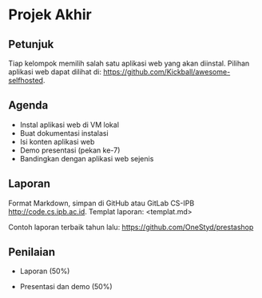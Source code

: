 # Projek Akhir

## Petunjuk

Tiap kelompok memilih salah satu aplikasi web yang akan diinstal.
Pilihan aplikasi web dapat dilihat di: <https://github.com/Kickball/awesome-selfhosted>.


## Agenda

- Instal aplikasi web di VM lokal <!-- dan VPS NCC -->
- Buat dokumentasi instalasi
- Isi konten aplikasi web
- Demo presentasi (pekan ke-7)
- Bandingkan dengan aplikasi web sejenis


<!--
## VPS NCC

- IP: 172.18.88.70+x, dengan x nomor kelompok
- Username: adam
- Password: first
-->


## Laporan

Format Markdown, simpan di GitHub atau GitLab CS-IPB <http://code.cs.ipb.ac.id>.
Templat laporan: <templat.md>

Contoh laporan terbaik tahun lalu: <https://github.com/OneStyd/prestashop>


## Penilaian

- Laporan (50%)
<!--2. Instalasi di VPS CS-IPB (25%)-->
- Presentasi dan demo (50%)
